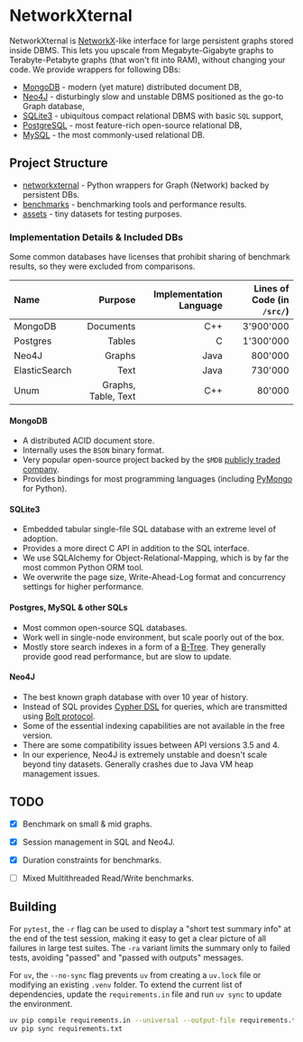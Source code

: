 # NetworkXternal

NetworkXternal is [NetworkX](https://github.com/networkx/networkx)-like interface for large persistent graphs stored inside DBMS.
This lets you upscale from Megabyte-Gigabyte graphs to Terabyte-Petabyte graphs (that won't fit into RAM), without changing your code.
We provide wrappers for following DBs:

- [MongoDB](#mongodb) - modern (yet mature) distributed document DB,
- [Neo4J](#neo4j) - disturbingly slow and unstable DBMS positioned as the go-to Graph database,
- [SQLite3](#sqlite3) - ubiquitous compact relational DBMS with basic `SQL` support,
- [PostgreSQL](#postgresql) - most feature-rich open-source relational DB,
- [MySQL](#mysql) - the most commonly-used relational DB.

## Project Structure

- [networkxternal](networkxternal) - Python wrappers for Graph (Network) backed by persistent DBs.
- [benchmarks](benchmarks) - benchmarking tools and performance results.
- [assets](assets) - tiny datasets for testing purposes.

### Implementation Details & Included DBs

Some common databases have licenses that prohibit sharing of benchmark results, so they were excluded from comparisons.

| Name          |             Purpose | Implementation Language | Lines of Code (in `/src/`) |
| :------------ | ------------------: | ----------------------: | -------------------------: |
| MongoDB       |           Documents |                     C++ |                  3'900'000 |
| Postgres      |              Tables |                       C |                  1'300'000 |
| Neo4J         |              Graphs |                    Java |                    800'000 |
| ElasticSearch |                Text |                    Java |                    730'000 |
| Unum          | Graphs, Table, Text |                     C++ |                     80'000 |

#### MongoDB

- A distributed ACID document store.
- Internally uses the `BSON` binary format.
- Very popular open-source project backed by the `$MDB` [publicly traded company](https://finance.yahoo.com/quote/MDB).
- Provides bindings for most programming languages (including [PyMongo](https://pymongo.readthedocs.io) for Python).

#### SQLite3

- Embedded tabular single-file SQL database with an extreme level of adoption.
- Provides a more direct C API in addition to the SQL interface. 
- We use SQLAlchemy for Object-Relational-Mapping, which is by far the most common Python ORM tool.
- We overwrite the page size, Write-Ahead-Log format and concurrency settings for higher performance.

#### Postgres, MySQL & other SQLs

- Most common open-source SQL databases.
- Work well in single-node environment, but scale poorly out of the box.
- Mostly store search indexes in a form of a [B-Tree](https://ieftimov.com/post/postgresql-indexes-btree/). They generally provide good read performance, but are slow to update.

#### Neo4J

- The best known graph database with over 10 year of history.
- Instead of SQL provides [Cypher DSL](https://neo4j.com/developer/cypher-query-language/) for queries, which are transmitted using [Bolt protocol](https://en.wikipedia.org/wiki/Bolt_(network_protocol)).
- Some of the essential indexing capabilities are not available in the free version.
- There are some compatibility issues between API versions 3.5 and 4.
- In our experience, Neo4J is extremely unstable and doesn't scale beyond tiny datasets. Generally crashes due to Java VM heap management issues.

## TODO

- [x] Benchmark on small & mid graphs.
- [x] Session management in SQL and Neo4J.
- [x] Duration constraints for benchmarks.
- [ ] Mixed Multithreaded Read/Write benchmarks.


## Building

For `pytest`, the `-r` flag can be used to display a "short test summary info" at the end of the test session, making it easy to get a clear picture of all failures in large test suites.
The `-ra` variant limits the summary only to failed tests, avoiding "passed" and "passed with outputs" messages.

For `uv`, the `--no-sync` flag prevents `uv` from creating a `uv.lock` file or modifying an existing `.venv` folder.
To extend the current list of dependencies, update the `requirements.in` file and run `uv sync` to update the environment.

```sh
uv pip compile requirements.in --universal --output-file requirements.txt
uv pip sync requirements.txt
```
